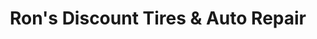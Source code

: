 ---
title: "Ron's Discount Tires & Auto Repair"
url: /wilmington/rons-discount-tires-und-auto-repair/
shop: Reifen
---